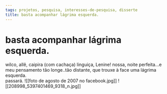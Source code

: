 ```yaml
---
tags: projetos, pesquisa, interesses-de-pesquisa, disserte
title: basta acompanhar lágrima esquerda.
---
```

# basta acompanhar lágrima esquerda.

wilco, allê, caipira (com cachaça) linguiça, Lenine! nossa, noite perfeita...e meu pensamento tão longe..tão distante, que trouxe à face uma lágrima esquerda.  
passará.
![[foto de agosto de 2007 no facebook.jpg]]
![[208998_5397401469_9318_n.jpg]]